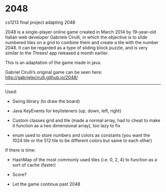 2048
====

cs1213 final project adapting 2048

2048 is a single-player online game created in March 2014 by 19-year-old Italian web developer Gabriele Cirulli, 
in which the objective is to slide numbered tiles on a grid to combine them and create a tile with the number 2048.
It can be regarded as a type of sliding block puzzle, and is very similar to the Threes! app released a month earlier.

This is an adaptation of the game made in java.

Gabriel Cirulli’s original game can be seen here: http://gabrielecirulli.github.io/2048/

---------------------------------------------------------------------------------
Used:

*	Swing library (to draw the board)

*	Java KeyEvents for keylisteners (up, down, left, right)

*	Custom classes grid and tile (made a normal array, had to cheat to make it function as a two dimensional array), too lazy to fix

*	enum used to store numbers and colors as constants (you want the 1024 tile or the 512 tile to be different colors but same to each other)


If there is time:

*	HashMap of the most commonly used tiles (i.e. 0, 2, 4) to function as a sort of cache (faster)

*	Score?

*	Let the game continue past 2048

